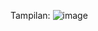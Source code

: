 Tampilan:
![image](https://github.com/user-attachments/assets/00b11d1d-9850-4a19-89d0-68b1323fcb7c)

